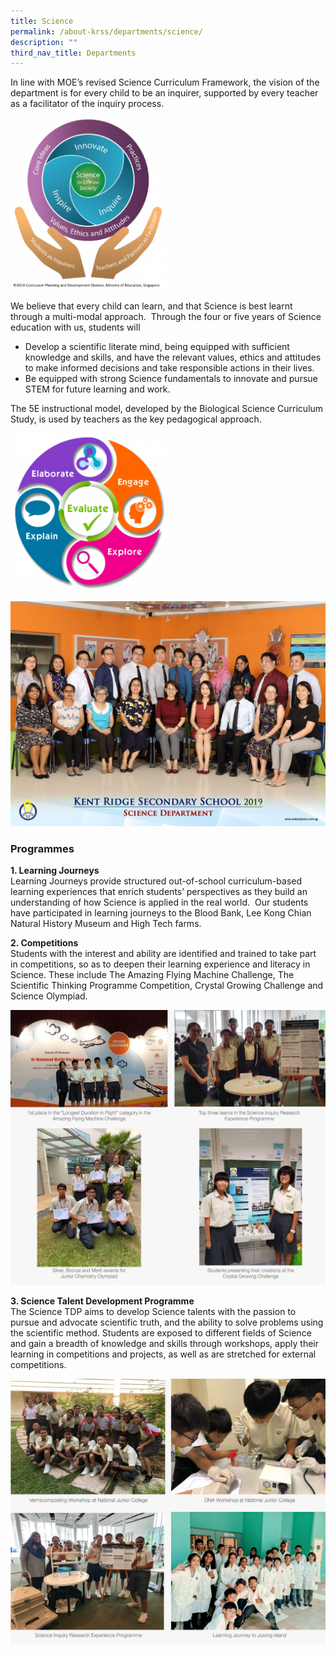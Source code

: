 ```yaml
---
title: Science
permalink: /about-krss/departments/science/
description: ""
third_nav_title: Departments
---
```

In line with MOE’s revised Science Curriculum Framework, the vision of the department is for every child to be an inquirer, supported by every teacher as a facilitator of the inquiry process.

<style>  
img {  
  display: block;  
  margin-left: auto;  
  margin-right: auto;  
}  
</style>  
<body><img src="/images/Science-274x300.png" alt="Science Department" style="width:50%;">  
  
</body>

We believe that every child can learn, and that Science is best learnt through a multi-modal approach.  Through the four or five years of Science education with us, students will

*   Develop a scientific literate mind, being equipped with sufficient knowledge and skills, and have the relevant values, ethics and attitudes to make informed decisions and take responsible actions in their lives.
*   Be equipped with strong Science fundamentals to innovate and pursue STEM for future learning and work.

The 5E instructional model, developed by the Biological Science Curriculum Study, is used by teachers as the key pedagogical approach.

<style>  
img {  
  display: block;  
  margin-left: auto;  
  margin-right: auto;  
}  
</style>  
<body><img src="/images/Science-1-e1604369354640-300x300.png" alt="Science Department" style="width:50%;">  
  
</body>

![Science Department](/images/science-department-2-1024x731.jpg)

### Programmes

**1\. Learning Journeys**  
Learning Journeys provide structured out-of-school curriculum-based learning experiences that enrich students’ perspectives as they build an understanding of how Science is applied in the real world.  Our students have participated in learning journeys to the Blood Bank, Lee Kong Chian Natural History Museum and High Tech farms.

**2\. Competitions**  
Students with the interest and ability are identified and trained to take part in competitions, so as to deepen their learning experience and literacy in Science. These include The Amazing Flying Machine Challenge, The Scientific Thinking Programme Competition, Crystal Growing Challenge and Science Olympiad.

![Competitions](/images/Competitions.jpg)

**3\. Science Talent Development Programme**  
The Science TDP aims to develop Science talents with the passion to pursue and advocate scientific truth, and the ability to solve problems using the scientific method. Students are exposed to different fields of Science and gain a breadth of knowledge and skills through workshops, apply their learning in competitions and projects, as well as are stretched for external competitions.

![Science Talent Development Programme](/images/Science%20Talent%20Development%20Programme.jpg)